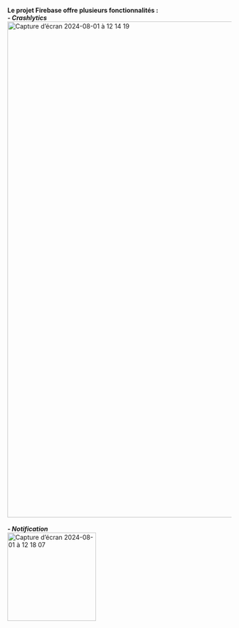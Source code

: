 **Le projet Firebase offre plusieurs fonctionnalités :**
<br/>
***- Crashlytics***
<br/>
  <img width="1117" alt="Capture d’écran 2024-08-01 à 12 14 19" src="https://github.com/user-attachments/assets/bf9b3960-6092-4d65-b27e-f45394b29059">
<br/>
<br/>
***- Notification***
<br/>
<img width="199" alt="Capture d’écran 2024-08-01 à 12 18 07" src="https://github.com/user-attachments/assets/36003158-e20e-4f40-ad91-5b44c11d4ca3">
